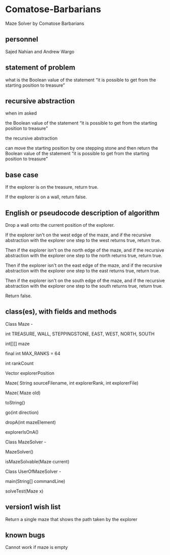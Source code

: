 # Comatose-Barbarians
Maze Solver by Comatose Barbarians 

## personnel
Sajed Nahian and Andrew Wargo
## statement of problem
what is the Boolean value of the statement “it is possible to get from the starting
position to treasure”
## recursive abstraction
when im asked 

  the Boolean value of the statement “it is possible to get from the starting
position to treasure”
  
the recursive abstraction 
  
  can move the starting position by one stepping stone and then return the Boolean value of the statement “it is possible to get from the starting position to treasure”
## base case
If the explorer is on the treasure, return true.

If the explorer is on a wall, return false.
## English or pseudocode description of algorithm
Drop a wall onto the current position of the explorer.

If the explorer isn't on the west edge of the maze, and if the recursive abstraction with the explorer one step to the west returns true, return true.

Then if the explorer isn't on the north edge of the maze, and if the recursive abstraction with the explorer one step to the north returns true, return true.

Then if the explorer isn't on the east edge of the maze, and if the recursive abstraction with the explorer one step to the east returns true, return true.

Then if the explorer isn't on the south edge of the maze, and if the recursive abstraction with the explorer one step to the south returns true, return true.

Return false.
## class(es), with fields and methods
Class Maze -

int TREASURE, WALL, STEPPINGSTONE, EAST, WEST, NORTH, SOUTH

int[][] maze
    
final int MAX_RANKS = 64

int rankCount  
    
Vector explorerPosition  

Maze( String sourceFilename, int explorerRank, int explorerFile)

Maze( Maze old)

toString()

go(int direction)

dropA(int mazeElement)

explorerIsOnA()



Class MazeSolver -

MazeSolver()

isMazeSolvable(Maze current)




Class UserOfMazeSolver -

main(String[] commandLine)

solveTest(Maze x)


## version1 wish list
Return a single maze that shows the path taken by the explorer

## known bugs
Cannot work if maze is empty
